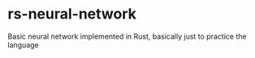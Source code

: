 # rs-neural-network

Basic neural network implemented in Rust, basically just to practice the language
